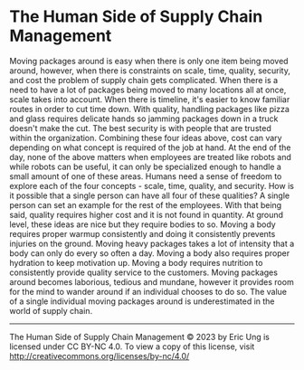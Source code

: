 # The Human Side of Supply Chain Management

Moving packages around is easy when there is only one item being moved around, however, when there is constraints on scale, time, quality, security, and cost the problem of supply chain gets complicated.
When there is a need to have a lot of packages being moved to many locations all at once, scale takes into account. 
When there is timeline, it's easier to know familiar routes in order to cut time down.
With quality, handling packages like pizza and glass requires delicate hands so jamming packages down in a truck doesn't make the cut.
The best security is with people that are trusted within the organization.
Combining these four ideas above, cost can vary depending on what concept is required of the job at hand.
At the end of the day, none of the above matters when employees are treated like robots and while robots can be useful, it can only be specialized enough to handle a small amount of one of these areas. 
Humans need a sense of freedom to explore each of the four concepts - scale, time, quality, and security. 
How is it possible that a single person can have all four of these qualities? 
A single person can set an example for the rest of the employees. 
With that being said, quality requires higher cost and it is not found in quantity.
At ground level, these ideas are nice but they require bodies to so.
Moving a body requires proper warmup consistently and doing it consistently prevents injuries on the ground.
Moving heavy packages takes a lot of intensity that a body can only do every so often a day.
Moving a body also requires proper hydration to keep motivation up.
Moving a body requires nutrition to consistently provide quality service to the customers.
Moving packages around becomes laborious, tedious and mundane, however it provides room for the mind to wander around if an individual chooses to do so.
The value of a single individual moving packages around is underestimated in the world of supply chain.

-----

The Human Side of Supply Chain Management © 2023 by Eric Ung is licensed under CC BY-NC 4.0. To view a copy of this license, visit http://creativecommons.org/licenses/by-nc/4.0/
